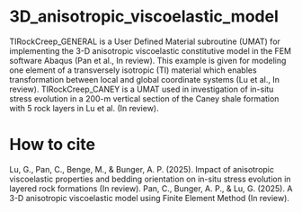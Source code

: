 # 3D_anisotropic_viscoelastic_model
TIRockCreep_GENERAL is a User Defined Material subroutine (UMAT) for implementing the 3-D anisotropic viscoelastic constitutive model in the FEM software Abaqus (Pan et al., In review). This example is given for modeling one element of a transversely isotropic (TI) material which enables transformation between local and global coordinate systems (Lu et al., In review).
TIRockCreep_CANEY is a UMAT used in investigation of in-situ stress evolution in a 200-m vertical section of the Caney shale formation with 5 rock layers in Lu et al. (In review).

# How to cite
Lu, G., Pan, C., Benge, M., & Bunger, A. P. (2025). Impact of anisotropic viscoelastic properties and bedding orientation on in-situ stress evolution in layered rock formations (In review).
Pan, C., Bunger, A. P., & Lu, G. (2025). A 3-D anisotropic viscoelastic model using Finite Element Method (In review).
